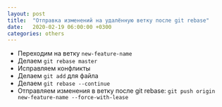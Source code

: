 ```yaml
---
layout: post
title:  "Отправка изменений на удалённую ветку после git rebase"
date:   2020-02-19 06:00:00 +0300
categories: others
---
```


- Переходим на ветку `new-feature-name`
- Делаем `git rebase master`
- Исправляем конфликты
- Делаем `git add` для файла
- Делаем `git rebase --continue`
- Отправляем изменения в ветку после git rebase: `git push origin new-feature-name --force-with-lease`
